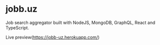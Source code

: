 # jobb.uz

Job search aggregator built with NodeJS, MongoDB, GraphQL, React and TypeScript.

Live preview(https://jobb-uz.herokuapp.com/)
